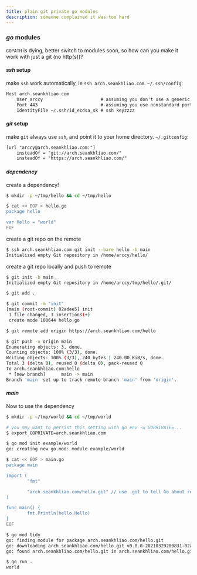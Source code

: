 ```yaml
---
title: plain git private go modules
description: someone complained it was too hard
---
```


### _go_ modules

`GOPATH` is dying, better switch to modules soon,
so how can you make it work with just a git (no http(s))?

#### _ssh_ setup

make `ssh` work automatically, ie `ssh arch.seankhliao.com`. `~/.ssh/config`:

```txt
Host arch.seankhliao.com
    User arccy                      # assuming you don't use a generic git user
    Port 443                        # assuming you use nonstandard port
    IdentityFile ~/.ssh/id_ecdsa_sk # ssh keyzzzz
```

#### _git_ setup

make `git` always use `ssh`, and point it to your home directory. `~/.gitconfig`:

```txt
[url "arccy@arch.seankhliao.com:"]
    insteadOf = "git://arch.seankhliao.com/"
    insteadOf = "https://arch.seankhliao.com/"
```

#### _dependency_

create a dependency!

```sh
$ mkdir -p ~/tmp/hello && cd ~/tmp/hello

$ cat << EOF > hello.go
package hello

var Hello = "world"
EOF
```

create a git repo on the remote

```sh
$ ssh arch.seankhliao.com git init --bare hello -b main
Initialized empty Git repository in /home/arccy/hello/
```

create a git repo locally and push to remote

```sh
$ git init -b main
Initialized empty Git repository in /home/arccy/tmp/hello/.git/

$ git add .

$ git commit -m "init"
[main (root-commit) 02adee5] init
 1 file changed, 3 insertions(+)
 create mode 100644 hello.go

$ git remote add origin https://arch.seankhliao.com/hello

$ git push -u origin main
Enumerating objects: 3, done.
Counting objects: 100% (3/3), done.
Writing objects: 100% (3/3), 240 bytes | 240.00 KiB/s, done.
Total 3 (delta 0), reused 0 (delta 0), pack-reused 0
To arch.seankhliao.com:hello
 * [new branch]      main -> main
Branch 'main' set up to track remote branch 'main' from 'origin'.
```

#### _main_

Now to use the dependency

```sh
$ mkdir -p ~/tmp/world && cd ~/tmp/world

# you may want to persist this setting with go env -w GOPRIVATE=...
$ export GOPRIVATE=arch.seankhliao.com

$ go mod init example/world
go: creating new go.mod: module example/world

$ cat << EOF > main.go
package main

import (
        "fmt"

        "arch.seankhliao.com/hello.git" // use .git to tell Go about repo root
)

func main() {
        fmt.Println(hello.Hello)
}
EOF

$ go mod tidy
go: finding module for package arch.seankhliao.com/hello.git
go: downloading arch.seankhliao.com/hello.git v0.0.0-20210329200831-02adee55f661
go: found arch.seankhliao.com/hello.git in arch.seankhliao.com/hello.git v0.0.0-20210329200831-02adee55f661

$ go run .
world
```
